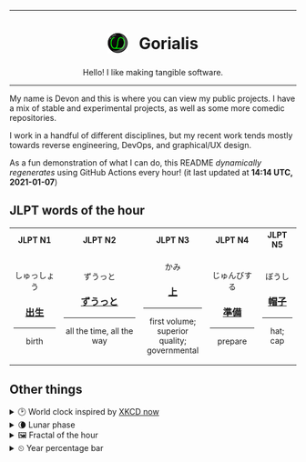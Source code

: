 ***

<h1 align="center">
<sub>
    <img src="readme/resources/avatar.png" height="36">
</sub>
&nbsp;
Gorialis
</h1>
<p align="center">
Hello! I like making tangible software.
</p>

***

My name is Devon and this is where you can view my public projects. I have a mix of stable and experimental projects, as well as some more comedic repositories.

I work in a handful of different disciplines, but my recent work tends mostly towards reverse engineering, DevOps, and graphical/UX design.

As a fun demonstration of what I can do, this README *dynamically regenerates* using GitHub Actions every hour! (it last updated at **14:14 UTC, 2021-01-07**)

<h2>JLPT words of the hour</h2>
<table>
    <tr>
        <th>JLPT N1</th>
        <th>JLPT N2</th>
        <th>JLPT N3</th>
        <th>JLPT N4</th>
        <th>JLPT N5</th>
    </tr>
    <tr>
        <td>
            <p align="center">しゅっしょう</p>
            <h3 align="center"><b><a href="https://jisho.org/search/%E5%87%BA%E7%94%9F">出生</a></b></h3>
            <hr>
            <p align="center">birth</p>
        </td>
        <td>
            <p align="center">ずうっと</p>
            <h3 align="center"><b><a href="https://jisho.org/search/%E3%81%9A%E3%81%86%E3%81%A3%E3%81%A8">ずうっと</a></b></h3>
            <hr>
            <p align="center">all the time,<wbr> all the way</p>
        </td>
        <td>
            <p align="center">かみ</p>
            <h3 align="center"><b><a href="https://jisho.org/search/%E4%B8%8A">上</a></b></h3>
            <hr>
            <p align="center">first volume;<br> superior quality;<br> governmental</p>
        </td>
        <td>
            <p align="center">じゅんびする</p>
            <h3 align="center"><b><a href="https://jisho.org/search/%E6%BA%96%E5%82%99">準備</a></b></h3>
            <hr>
            <p align="center">prepare</p>
        </td>
        <td>
            <p align="center">ぼうし</p>
            <h3 align="center"><b><a href="https://jisho.org/search/%E5%B8%BD%E5%AD%90">帽子</a></b></h3>
            <hr>
            <p align="center">hat;<br> cap</p>
        </td>
    </tr>
</table>

<h2>Other things</h2>
<details>
<summary>🕑  World clock inspired by <a href="https://xkcd.com/now">XKCD now</a></summary>

> <img src="generated/now.png" width="512">

</details>
<details>
<summary>🌘 Lunar phase</summary>

The moon is approximately 83.03% through its phase (Waning Crescent).

</details>
<details>
<summary>&#x1f5bc; Fractal of the hour</summary>

> <img src="generated/fractal.png" width="512">

</details>
<details>
<summary>&#x23f2; Year percentage bar</summary>
<pre><code>2021 [▁▁▁▁▁▁▁▁▁▁▁▁▁▁▁▁▁▁▁▁] 1.81%</code></pre>
</details>
